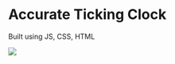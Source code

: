 # Accurate Ticking Clock

Built using JS, CSS, HTML

![](https://github.com/lisabroadhead/WebFundamentals/blob/main/JS/clock/Screen%20Shot%202022-06-03%20at%2011.41.08%20AM.png) 
